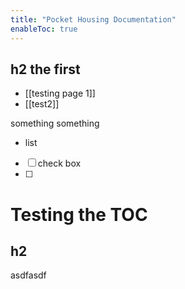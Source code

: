 ```yaml
---
title: "Pocket Housing Documentation"
enableToc: true
---
```



## h2 the first
- [[testing page 1]]
- [[test2]]

something something
- list
- [ ] check box
- [ ] 
# Testing the TOC
## h2
asdfasdf
